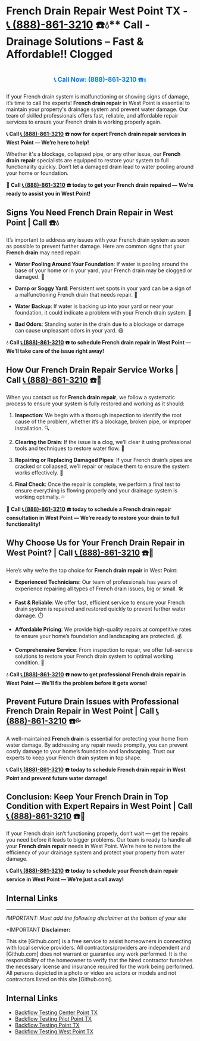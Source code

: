 # French Drain Repair West Point TX - [📞 (888)-861-3210](https://plumbing-texas-3210.netlify.app) ☎️💧** Call  - Drainage Solutions – Fast & Affordable!! Clogged
# 

<p align="center" style="font-size: 1.2em; font-weight: bold; margin: 20px 0;">
  <a href="https://plumbing-texas-3210.netlify.app" target="_blank" style="color: #007BFF; text-decoration: none;">📞 Call Now: (888)-861-3210 ☎️💧</a>
</p>

If your French drain system is malfunctioning or showing signs of damage, it’s time to call the experts! **French drain repair** in West Point is essential to maintain your property's drainage system and prevent water damage. Our team of skilled professionals offers fast, reliable, and affordable repair services to ensure your French drain is working properly again.

**📞 Call [📞 (888)-861-3210](https://plumbing-texas-3210.netlify.app) ☎️ now for expert French drain repair services in West Point — We’re here to help!**

Whether it's a blockage, collapsed pipe, or any other issue, our **French drain repair** specialists are equipped to restore your system to full functionality quickly. Don’t let a damaged drain lead to water pooling around your home or foundation.

**🚨 Call [📞 (888)-861-3210](https://plumbing-texas-3210.netlify.app) ☎️ today to get your French drain repaired — We’re ready to assist you in West Point!**

## **Signs You Need French Drain Repair in West Point | Call  ☎️💧**

It’s important to address any issues with your French drain system as soon as possible to prevent further damage. Here are common signs that your **French drain** may need repair:

- **Water Pooling Around Your Foundation**: If water is pooling around the base of your home or in your yard, your French drain may be clogged or damaged. 🌊

- **Damp or Soggy Yard**: Persistent wet spots in your yard can be a sign of a malfunctioning French drain that needs repair. 🌱

- **Water Backup**: If water is backing up into your yard or near your foundation, it could indicate a problem with your French drain system. 🚨

- **Bad Odors**: Standing water in the drain due to a blockage or damage can cause unpleasant odors in your yard. 😷

**💧 Call [📞 (888)-861-3210](https://plumbing-texas-3210.netlify.app) ☎️ to schedule French drain repair in West Point — We’ll take care of the issue right away!**

## **How Our French Drain Repair Service Works | Call [📞 (888)-861-3210](https://plumbing-texas-3210.netlify.app) ☎️🔧**

When you contact us for **French drain repair**, we follow a systematic process to ensure your system is fully restored and working as it should:

1. **Inspection**: We begin with a thorough inspection to identify the root cause of the problem, whether it’s a blockage, broken pipe, or improper installation. 🔍

2. **Clearing the Drain**: If the issue is a clog, we’ll clear it using professional tools and techniques to restore water flow. 🧰

3. **Repairing or Replacing Damaged Pipes**: If your French drain’s pipes are cracked or collapsed, we’ll repair or replace them to ensure the system works effectively. 🔧

4. **Final Check**: Once the repair is complete, we perform a final test to ensure everything is flowing properly and your drainage system is working optimally. 💦

**🚨 Call [📞 (888)-861-3210](https://plumbing-texas-3210.netlify.app) ☎️ today to schedule a French drain repair consultation in West Point — We’re ready to restore your drain to full functionality!**

## **Why Choose Us for Your French Drain Repair in West Point? | Call [📞 (888)-861-3210](https://plumbing-texas-3210.netlify.app) ☎️🌟**

Here’s why we’re the top choice for **French drain repair** in West Point:

- **Experienced Technicians**: Our team of professionals has years of experience repairing all types of French drain issues, big or small. 🛠️

- **Fast & Reliable**: We offer fast, efficient service to ensure your French drain system is repaired and restored quickly to prevent further water damage. ⏱️

- **Affordable Pricing**: We provide high-quality repairs at competitive rates to ensure your home’s foundation and landscaping are protected. 💰

- **Comprehensive Service**: From inspection to repair, we offer full-service solutions to restore your French drain system to optimal working condition. 🔧

**💧 Call [📞 (888)-861-3210](https://plumbing-texas-3210.netlify.app) ☎️ now to get professional French drain repair in West Point — We’ll fix the problem before it gets worse!**

## **Prevent Future Drain Issues with Professional French Drain Repair in West Point | Call [📞 (888)-861-3210](https://plumbing-texas-3210.netlify.app) ☎️💦**

A well-maintained **French drain** is essential for protecting your home from water damage. By addressing any repair needs promptly, you can prevent costly damage to your home’s foundation and landscaping. Trust our experts to keep your French drain system in top shape.

**📞 Call [📞 (888)-861-3210](https://plumbing-texas-3210.netlify.app) ☎️ today to schedule French drain repair in West Point and prevent future water damage!**

## **Conclusion: Keep Your French Drain in Top Condition with Expert Repairs in West Point | Call [📞 (888)-861-3210](https://plumbing-texas-3210.netlify.app) ☎️🔧**

If your French drain isn’t functioning properly, don’t wait — get the repairs you need before it leads to bigger problems. Our team is ready to handle all your **French drain repair** needs in West Point. We’re here to restore the efficiency of your drainage system and protect your property from water damage.

**📞 Call [📞 (888)-861-3210](https://plumbing-texas-3210.netlify.app) ☎️ today to schedule your French drain repair service in West Point — We’re just a call away!**



## Internal Links


---

*IMPORTANT: Must add the following disclaimer at the bottom of your site*



*IMPORTANT **Disclaimer:**

This site [Github.com] is a free service to assist homeowners in connecting with local service providers. All contractors/providers are independent and [Github.com] does not warrant or guarantee any work performed. It is the responsibility of the homeowner to verify that the hired contractor furnishes the necessary license and insurance required for the work being performed. All persons depicted in a photo or video are actors or models and not contractors listed on this site [Github.com].


## Internal Links
- [Backflow Testing Center Point TX](https://github.com/allyoucaneatsushiin/plumbing-texas/blob/main/Backflow-Testing-Center-Point-TX-888-861-3210-Prevention-Same-Day-Service-Available-24-7.md)
- [Backflow Testing Pilot Point TX](https://github.com/allyoucaneatsushiin/plumbing-texas/blob/main/Backflow-Testing-Pilot-Point-TX-888-861-3210-Prevention-Same-Day-Service-Available-24-7.md)
- [Backflow Testing Point TX](https://github.com/allyoucaneatsushiin/plumbing-texas/blob/main/Backflow-Testing-Point-TX-888-861-3210-Prevention-Same-Day-Service-Available-24-7.md)
- [Backflow Testing West Point TX](https://github.com/allyoucaneatsushiin/plumbing-texas/blob/main/Backflow-Testing-West-Point-TX-888-861-3210-Prevention-Same-Day-Service-Available-24-7.md)
